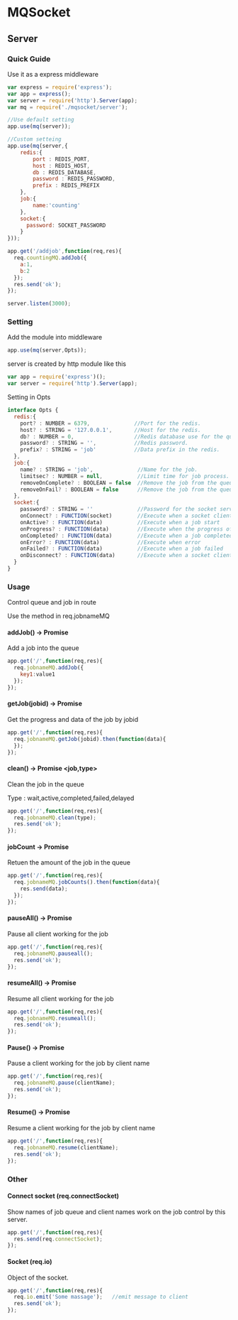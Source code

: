 # MQSocket

## Server

### Quick Guide

Use it as a express middleware

```js
var express = require('express');
var app = express();
var server = require('http').Server(app);
var mq = require('./mqsocket/server');

//Use default setting
app.use(mq(server));

//Custom setteing
app.use(mq(server,{
    redis:{
        port : REDIS_PORT,
        host : REDIS_HOST,
        db : REDIS_DATABASE,
        password : REDIS_PASSWORD,
        prefix : REDIS_PREFIX 
    },
    job:{
        name:'counting'
    },
    socket:{
      password: SOCKET_PASSWORD
    }
}));

app.get('/addjob',function(req,res){
  req.countingMQ.addJob({
    a:1,
    b:2
  });
  res.send('ok');
});

server.listen(3000);

```

### Setting

Add the module into middleware

```js
app.use(mq(server,Opts));
```

server is created by http module like this

```js
var app = require('express')();
var server = require('http').Server(app);
```

Setting in Opts

```js
interface Opts {
  redis:{
    port? : NUMBER = 6379,              //Port for the redis.
    host? : STRING = '127.0.0.1',       //Host for the redis. 
    db? : NUMBER = 0,                   //Redis database use for the queue.
    password? : STRING = '',            //Redis password. 
    prefix? : STRING = 'job'            //Data prefix in the redis.
  },
  job:{
    name? : STRING = 'job',              //Name for the job.
    limitsec? : NUMBER = null,           //Limit time for job process. 
    removeOnComplete? : BOOLEAN = false  //Remove the job from the queue when job completed
    removeOnFail? : BOOLEAN = false      //Remove the job from the queue when job failed
  },
  socket:{
    password? : STRING = ''              //Password for the socket server
    onConnect? : FUNCTION(socket)        //Execute when a socket client connect to the server
    onActive? : FUNCTION(data)           //Execute when a job start 
    onProgress? : FUNCTION(data)         //Execute when the progress of the job has been update 
    onCompleted? : FUNCTION(data)        //Execute when a job completed
    onError? : FUNCTION(data)            //Execute when error 
    onFailed? : FUNCTION(data)           //Execute when a job failed
    onDisconnect? : FUNCTION(data)       //Execute when a socket client disconnect with the server  
  }
}
```

### Usage

Control queue and job in route

Use the method in req.jobnameMQ

#### addJob() -> Promise <job>

Add a job into the queue

```js
app.get('/',function(req,res){
  req.jobnameMQ.addJob({
    key1:value1
  });
});
```

#### getJob(jobid) -> Promise <data>

Get the progress and data of the job by jobid

```js
app.get('/',function(req,res){
  req.jobnameMQ.getJob(jobid).then(function(data){
  });
});
```

#### clean() -> Promise <job,type>

Clean the job in the queue

Type : wait,active,completed,failed,delayed

```js
app.get('/',function(req,res){
  req.jobnameMQ.clean(type);
  res.send('ok');
});
```

#### jobCount -> Promise <data>

Retuen the amount of the job in the queue

```js
app.get('/',function(req,res){
  req.jobnameMQ.jobCounts().then(function(data){
    res.send(data);
  });
});
```

#### pauseAll() -> Promise

Pause all client working for the job

```js
app.get('/',function(req,res){
  req.jobnameMQ.pauseall();
  res.send('ok');
});
```

#### resumeAll() -> Promise

Resume all client working for the job

```js
app.get('/',function(req,res){
  req.jobnameMQ.resumeall();
  res.send('ok');
});
```

#### Pause() -> Promise

Pause a client working for the job by client name

```js
app.get('/',function(req,res){
  req.jobnameMQ.pause(clientName);
  res.send('ok');
});
```

#### Resume() -> Promise

Resume a client working for the job by client name

```js
app.get('/',function(req,res){
  req.jobnameMQ.resume(clientName);
  res.send('ok');
});
```

### Other

#### Connect socket (req.connectSocket)

Show names of job queue and client names work on the job control by this server.

```js
app.get('/',function(req,res){
  res.send(req.connectSocket);
});
```

#### Socket (req.io)

Object of the socket.

```js
app.get('/',function(req,res){
  req.io.emit('Some massage');   //emit message to client
  res.send('ok');
});
```



